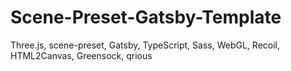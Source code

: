 # Scene-Preset-Gatsby-Template
Three.js, scene-preset, Gatsby, TypeScript, Sass, WebGL, Recoil, HTML2Canvas, Greensock, qrious
